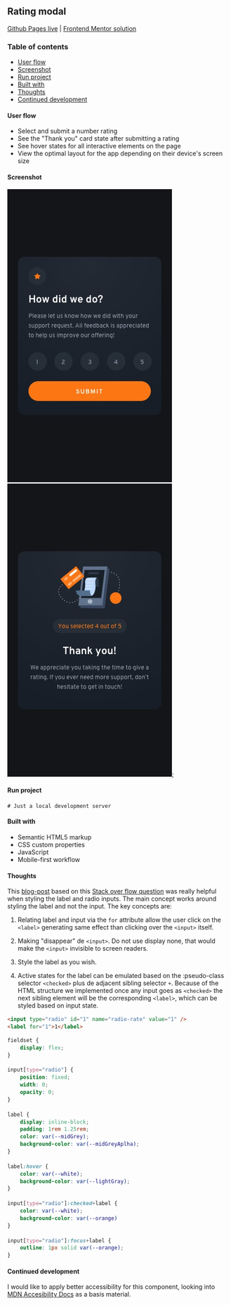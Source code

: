 ## Rating modal
[Github Pages live](https://alexcumplido.github.io/frontend-mentor/rating-modal/) | [Frontend Mentor solution](https://www.frontendmentor.io/solutions/javascript-modal-styled-label-as-input-same-effect-qZiNNHmwZX)

### Table of contents
- [User flow](#user-flow)
- [Screenshot](#screenshot)
- [Run project](#run-project)
- [Built with](#built-with)
- [Thoughts](#thoughts)
- [Continued development](#continued-development)

#### User flow
- Select and submit a number rating
- See the "Thank you" card state after submitting a rating
- See hover states for all interactive elements on the page
- View the optimal layout for the app depending on their device's screen size

#### Screenshot
![First Modal preview](./design/mobile-design.jpg)
![Second modal preview](./design/mobile-thank-you-state.jpg);

#### Run project
```
# Just a local development server
```

#### Built with
- Semantic HTML5 markup
- CSS custom properties
- JavaScript
- Mobile-first workflow

#### Thoughts
This [blog-post](https://markheath.net/post/customize-radio-button-css) based on this [Stack over flow question](https://stackoverflow.com/questions/4641752/css-how-to-style-a-selected-radio-buttons-label) was really helpful when styling the label and radio inputs. The main concept works around styling the label and not the input. The key concepts are:

1. Relating label and input via the `for` attribute allow the user click on the `<label>` generating same effect than clicking over the `<input>` itself.

2. Making "disappear" de `<input>`. Do not use display none, that would make the `<input>` invisible to screen readers.

3. Style the label as you wish.

4. Active states for the label can be emulated based on the :pseudo-class selector `<checked>` plus de adjacent sibling selector `+`. Because of the HTML structure we implemented once any input goes as `<checked>` the next sibling element will be the corresponding `<label>`, which can be styled based on input state.

```html
<input type="radio" id="1" name="radio-rate" value="1" />
<label for="1">1</label>
```
```css
fieldset {
    display: flex;
}

input[type="radio"] {
    position: fixed;
    width: 0;
    opacity: 0;
}

label {
    display: inline-block;
    padding: 1rem 1.25rem;
    color: var(--midGrey);
    background-color: var(--midGreyAplha);
}

label:hover {
    color: var(--white);
    background-color: var(--lightGray);
}

input[type="radio"]:checked+label {
    color: var(--white);
    background-color: var(--orange)
}

input[type="radio"]:focus+label {
    outline: 1px solid var(--orange);
}
```

#### Continued development
I would like to apply better accessibility for this component, looking into [MDN Accesibility Docs](https://developer.mozilla.org/en-US/docs/Web/Accessibility) as a basis material.
